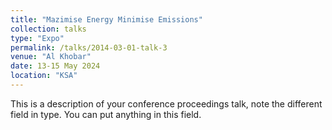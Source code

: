 ```yaml
---
title: "Mazimise Energy Minimise Emissions"
collection: talks
type: "Expo"
permalink: /talks/2014-03-01-talk-3
venue: "Al Khobar"
date: 13-15 May 2024
location: "KSA"
---
```


This is a description of your conference proceedings talk, note the different field in type. You can put anything in this field.
